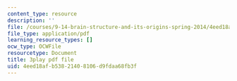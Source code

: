 ```yaml
---
content_type: resource
description: ''
file: /courses/9-14-brain-structure-and-its-origins-spring-2014/4eed18afb53821408106d9fdaa68fb3f_555112.pdf
file_type: application/pdf
learning_resource_types: []
ocw_type: OCWFile
resourcetype: Document
title: 3play pdf file
uid: 4eed18af-b538-2140-8106-d9fdaa68fb3f
---
```

